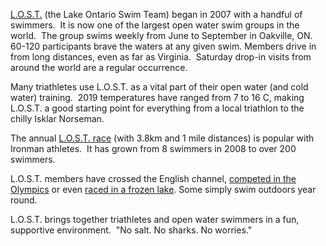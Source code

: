 [L.O.S.T.](http://lostswimming.com/) (the Lake Ontario Swim Team) began in 2007 with a handful of swimmers.  It is now one of the largest open water swim groups in the world.  The group swims weekly from June to September in Oakville, ON. 60-120 participants brave the waters at any given swim. Members drive in from long distances, even as far as Virginia.  Saturday drop-in visits from around the world are a regular occurrence.

Many triathletes use L.O.S.T. as a vital part of their open water (and cold water) training.  2019 temperatures have ranged from 7 to 16 C, making L.O.S.T. a good starting point for everything from a local triathlon to the chilly Isklar Norseman.

The annual [L.O.S.T. race](http://lostswimming.com/lost-race/) (with 3.8km and 1 mile distances) is popular with Ironman athletes.  It has grown from 8 swimmers in 2008 to over 200 swimmers.

L.O.S.T. members have crossed the English channel, [competed in the Olympics](https://en.wikipedia.org/wiki/Luis_Escobar_(swimmer)) or even [raced in a frozen lake](http://lostswimming.com/2018/02/27/losties-hit-vermont-for-ice-swimming-races/). Some simply swim outdoors year round.

L.O.S.T. brings together triathletes and open water swimmers in a fun, supportive environment.  "No salt. No sharks. No worries."